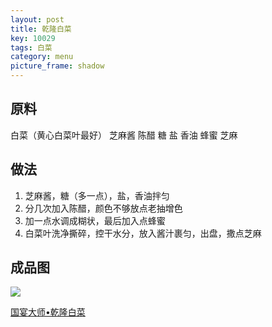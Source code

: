```yaml
---
layout: post
title: 乾隆白菜
key: 10029
tags: 白菜
category: menu
picture_frame: shadow
---
```


## 原料

白菜（黄心白菜叶最好）
芝麻酱
陈醋
糖
盐
香油
蜂蜜
芝麻

<!--more-->

## 做法

1. 芝麻酱，糖（多一点），盐，香油拌匀
2. 分几次加入陈醋，颜色不够放点老抽增色
3. 加一点水调成糊状，最后加入点蜂蜜
4. 白菜叶洗净撕碎，控干水分，放入酱汁裹匀，出盘，撒点芝麻

## 成品图

![](<https://s3-us-west-1.amazonaws.com/menchi.xyz/%E4%B9%BE%E9%9A%86%E7%99%BD%E8%8F%9C.jpg>)


[国宴大师•乾隆白菜](https://www.youtube.com/watch?v=CvU8cmkxOUA&t)